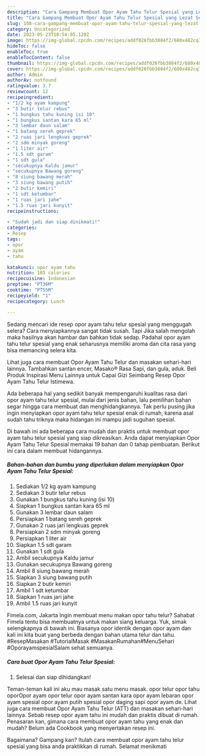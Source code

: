 ```yaml
---
description: "Cara Gampang Membuat Opor Ayam Tahu Telur Spesial yang Lezat Sekali"
title: "Cara Gampang Membuat Opor Ayam Tahu Telur Spesial yang Lezat Sekali"
slug: 108-cara-gampang-membuat-opor-ayam-tahu-telur-spesial-yang-lezat-sekali
category: Uncategorized
date: 2023-05-23T10:54:05.120Z
image: https://img-global.cpcdn.com/recipes/addf026fbb3884f2/680x482cq70/opor-ayam-tahu-telur-spesial-foto-resep-utama.jpg
hideToc: false
enableToc: true
enableTocContent: false
thumbnail: https://img-global.cpcdn.com/recipes/addf026fbb3884f2/680x482cq70/opor-ayam-tahu-telur-spesial-foto-resep-utama.jpg
cover: https://img-global.cpcdn.com/recipes/addf026fbb3884f2/680x482cq70/opor-ayam-tahu-telur-spesial-foto-resep-utama.jpg
author: Admin
authorAv: notfound
ratingvalue: 3.7
reviewcount: 12
recipeingredient:
- "1/2 kg ayam kampung"
- "3 butir telur rebus"
- "1 bungkus tahu kuning isi 10"
- "1 bungkus santan kara 65 ml"
- "3 lembar daun salam"
- "1 batang sereh geprek"
- "2 ruas jari lengkuas geprek"
- "2 sdm minyak goreng"
- "1 liter air"
- "1.5 sdt garam"
- "1 sdt gula"
- "secukupnya Kaldu jamur"
- "secukupnya Bawang goreng"
- "8 siung bawang merah"
- "3 siung bawang putih"
- "2 butir kemiri"
- "1 sdt ketumbar"
- "1 ruas jari jahe"
- "1.5 ruas jari kunyit"
recipeinstructions:

- "Sudah jadi dan siap dinikmati!"
categories:
- Resep
tags:
- opor
- ayam
- tahu

katakunci: opor ayam tahu 
nutrition: 103 calories
recipecuisine: Indonesian
preptime: "PT36M"
cooktime: "PT55M"
recipeyield: "1"
recipecategory: Lunch

---
```



Sedang mencari ide resep opor ayam tahu telur spesial yang menggugah selera? Cara menyiapkannya sangat tidak susah. Tapi Jika salah mengolah maka hasilnya akan hambar dan bahkan tidak sedap. Padahal opor ayam tahu telur spesial yang enak seharusnya memiliki aroma dan cita rasa yang bisa memancing selera kita.


Lihat juga cara membuat Opor Ayam Tahu Telur dan masakan sehari-hari lainnya. Tambahkan santan encer, Masako® Rasa Sapi, dan gula, aduk. Beli Produk Inspirasi Menu Lainnya untuk Capai Gizi Seimbang Resep Opor Ayam Tahu Telur Istimewa.

Ada beberapa hal yang sedikit banyak mempengaruhi kualitas rasa dari opor ayam tahu telur spesial, mulai dari jenis bahan, lalu pemilihan bahan segar hingga cara membuat dan menghidangkannya. Tak perlu pusing jika ingin menyiapkan opor ayam tahu telur spesial enak di rumah, karena asal sudah tahu triknya maka hidangan ini mampu jadi suguhan spesial.


Di bawah ini ada beberapa cara mudah dan praktis untuk membuat opor ayam tahu telur spesial yang siap dikreasikan. Anda dapat menyiapkan Opor Ayam Tahu Telur Spesial memakai 19 bahan dan 0 tahap pembuatan. Berikut ini cara dalam membuat hidangannya.

<!--inarticleads1-->

##### Bahan-bahan dan bumbu yang diperlukan dalam menyiapkan Opor Ayam Tahu Telur Spesial:

1. Sediakan 1/2 kg ayam kampung
1. Sediakan 3 butir telur rebus
1. Gunakan 1 bungkus tahu kuning (isi 10)
1. Siapkan 1 bungkus santan kara 65 ml
1. Gunakan 3 lembar daun salam
1. Persiapkan 1 batang sereh geprek
1. Gunakan 2 ruas jari lengkuas geprek
1. Persiapkan 2 sdm minyak goreng
1. Persiapkan 1 liter air
1. Siapkan 1.5 sdt garam
1. Gunakan 1 sdt gula
1. Ambil secukupnya Kaldu jamur
1. Gunakan secukupnya Bawang goreng
1. Ambil 8 siung bawang merah
1. Siapkan 3 siung bawang putih
1. Siapkan 2 butir kemiri
1. Ambil 1 sdt ketumbar
1. Siapkan 1 ruas jari jahe
1. Ambil 1.5 ruas jari kunyit


Fimela.com, Jakarta Ingin membuat menu makan opor tahu telur? Sahabat Fimela tentu bisa membuatnya untuk makan siang keluarga. Yuk, simak selengkapnya di bawah ini. Biasanya opor identik dengan opor ayam dan kali ini kita buat yang berbeda dengan bahan utama telur dan tahu. #ResepMasakan #TutorialMasak #MasakanRumahan#MenuSehari #OporayamspesialSalam sehat semuanya. 

<!--inarticleads2-->

##### Cara buat Opor Ayam Tahu Telur Spesial:


1. Selesai dan siap dihidangkan!

Teman-teman kali ini aku mau masak satu menu masak. opor telur opor tahu oporOpor ayam opor telur opor ayam santan kara opor ayam lebaran opor ayam spesial opor ayam putih spesial opor daging sapi opor ayam de. Lihat juga cara membuat Opor Ayam Tahu Telur (ATT) dan masakan sehari-hari lainnya. Sebab resep opor ayam tahu ini mudah dan praktis dibuat di rumah. Penasaran kan, gimana cara membuat opor ayam tahu yang enak dan mudah? Belum ada Cookbook yang menyertakan resep ini. 

Bagaimana? Gampang kan? Itulah cara membuat opor ayam tahu telur spesial yang bisa anda praktikkan di rumah. Selamat menikmati
